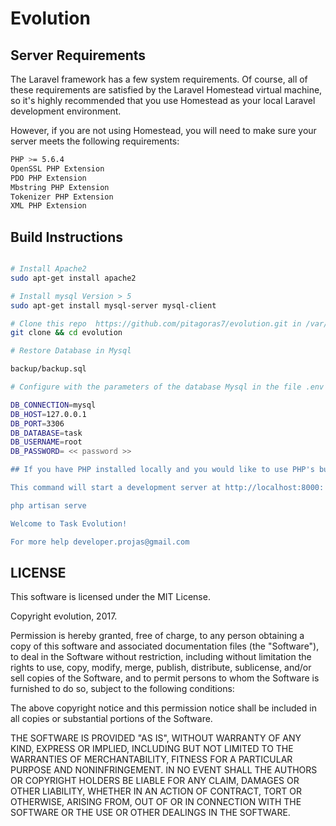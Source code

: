 # Evolution 

## Server Requirements

The Laravel framework has a few system requirements. Of course, all of these requirements are satisfied by the Laravel Homestead virtual machine, so it's highly recommended that you use Homestead as your local Laravel development environment.

However, if you are not using Homestead, you will need to make sure your server meets the following requirements:

```bash
PHP >= 5.6.4
OpenSSL PHP Extension
PDO PHP Extension
Mbstring PHP Extension
Tokenizer PHP Extension
XML PHP Extension
```
## Build Instructions

```bash

# Install Apache2 
sudo apt-get install apache2

# Install mysql Version > 5
sudo apt-get install mysql-server mysql-client

# Clone this repo  https://github.com/pitagoras7/evolution.git in /var/www/
git clone && cd evolution

# Restore Database in Mysql 

backup/backup.sql

# Configure with the parameters of the database Mysql in the file .env

DB_CONNECTION=mysql
DB_HOST=127.0.0.1
DB_PORT=3306
DB_DATABASE=task
DB_USERNAME=root	
DB_PASSWORD= << password >>

## If you have PHP installed locally and you would like to use PHP's built-in development server to serve your application, you may use the serve Artisan command. 

This command will start a development server at http://localhost:8000:

php artisan serve

Welcome to Task Evolution! 

For more help developer.projas@gmail.com
```


## LICENSE

This software is licensed under the MIT License.

Copyright evolution, 2017.

Permission is hereby granted, free of charge, to any person obtaining a
copy of this software and associated documentation files (the
"Software"), to deal in the Software without restriction, including
without limitation the rights to use, copy, modify, merge, publish,
distribute, sublicense, and/or sell copies of the Software, and to permit
persons to whom the Software is furnished to do so, subject to the
following conditions:

The above copyright notice and this permission notice shall be included
in all copies or substantial portions of the Software.

THE SOFTWARE IS PROVIDED "AS IS", WITHOUT WARRANTY OF ANY KIND, EXPRESS
OR IMPLIED, INCLUDING BUT NOT LIMITED TO THE WARRANTIES OF
MERCHANTABILITY, FITNESS FOR A PARTICULAR PURPOSE AND NONINFRINGEMENT. IN
NO EVENT SHALL THE AUTHORS OR COPYRIGHT HOLDERS BE LIABLE FOR ANY CLAIM,
DAMAGES OR OTHER LIABILITY, WHETHER IN AN ACTION OF CONTRACT, TORT OR
OTHERWISE, ARISING FROM, OUT OF OR IN CONNECTION WITH THE SOFTWARE OR THE
USE OR OTHER DEALINGS IN THE SOFTWARE.
